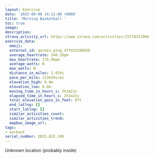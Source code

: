 ```yaml
---
layout: Exercise
date: '2025-09-06 14:11:00 +0000'
title: 'Morning Basketball '
toc: true
image:
description:
strava_activity_url: https://www.strava.com/activities/15719321966
exercise_data:
  emoji:
  external_id: garmin_ping_477433268838
  average_heartrate: 140.2bpm
  max_heartrate: 176.0bpm
  average_watts: W
  max_watts: W
  distance_in_miles: 1.07mi
  pace_per_mile: 113m39s/mi
  elevation_high: 0.0m
  elevation_low: 0.0m
  moving_time_in_hours_s: 2h1m21s
  elapsed_time_in_hours_s: 2h1m21s
  total_elevation_gain_in_feet: 0ft
  end_latlng: []
  start_latlng: []
  similar_activities_count:
  similar_activities_trend:
  mapbox_image_url:
tags:
- workout
serial_number: 2025.ECE.246
---
```

Unknown location (probably inside)
